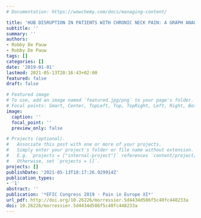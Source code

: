 ```yaml
---
# Documentation: https://wowchemy.com/docs/managing-content/

title: 'HUB DISRUPTION IN PATIENTS WITH CHRONIC NECK PAIN: A GRAPH ANALYTICAL APPROACH'
subtitle: ''
summary: ''
authors:
- Robby De Pauw
- Robby De Pauw
tags: []
categories: []
date: '2019-01-01'
lastmod: 2021-05-13T20:16:43+02:00
featured: false
draft: false

# Featured image
# To use, add an image named `featured.jpg/png` to your page's folder.
# Focal points: Smart, Center, TopLeft, Top, TopRight, Left, Right, BottomLeft, Bottom, BottomRight.
image:
  caption: ''
  focal_point: ''
  preview_only: false

# Projects (optional).
#   Associate this post with one or more of your projects.
#   Simply enter your project's folder or file name without extension.
#   E.g. `projects = ["internal-project"]` references `content/project/deep-learning/index.md`.
#   Otherwise, set `projects = []`.
projects: []
publishDate: '2021-05-13T18:17:26.929914Z'
publication_types:
- '1'
abstract: ''
publication: '*EFIC Congress 2019 - Pain in Europe XI*'
url_pdf: http://doi.org/10.26226/morressier.5d4434d506f5c40fc448233a
doi: 10.26226/morressier.5d4434d506f5c40fc448233a
---
```

